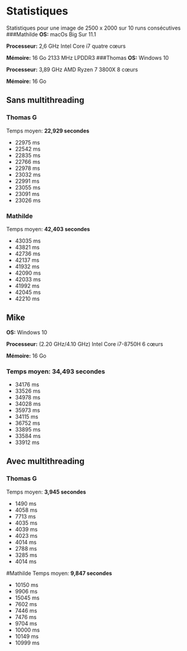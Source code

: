 # Statistiques

Statistiques pour une image de 2500 x 2000 sur 10 runs consécutives
###Mathilde
**OS:** macOs Big Sur 11.1

**Processeur:** 2,6 GHz Intel Core i7 quatre cœurs

**Mémoire:** 16 Go 2133 MHz LPDDR3
###Thomas
**OS:** Windows 10

**Processeur:** 3,89 GHz AMD Ryzen 7 3800X 8 cœurs

**Mémoire:** 16 Go

## Sans multithreading

### Thomas G

Temps moyen: **22,929 secondes**

- 22975 ms
- 22542 ms
- 22835 ms
- 22766 ms
- 22978 ms
- 23032 ms
- 22991 ms
- 23055 ms
- 23091 ms
- 23026 ms

### Mathilde

Temps moyen: **42,403 secondes**
- 43035 ms
- 43821 ms
- 42736 ms
- 42137 ms
- 41932 ms
- 42090 ms
- 42033 ms
- 41992 ms
- 42045 ms
- 42210 ms

## Mike
**OS:** Windows 10

**Processeur:** (2.20 GHz/4.10 GHz) Intel Core i7-8750H 6 cœurs

**Mémoire:** 16 Go

### Temps moyen: 34,493 secondes

- 34176 ms
- 33526 ms
- 34978 ms
- 34028 ms
- 35973 ms
- 34115 ms
- 36752 ms
- 33895 ms
- 33584 ms
- 33912 ms


## Avec multithreading

### Thomas G

Temps moyen: **3,945 secondes**

- 1490 ms
- 4058 ms
- 7713 ms
- 4035 ms
- 4039 ms
- 4023 ms
- 4014 ms
- 2788 ms
- 3285 ms
- 4014 ms

#Mathilde
Temps moyen: **9,847 secondes**

- 10150 ms
- 9906 ms
- 15045 ms
- 7602 ms
- 7446 ms
- 7476 ms
- 9704 ms
- 10000 ms
- 10149 ms
- 10999 ms